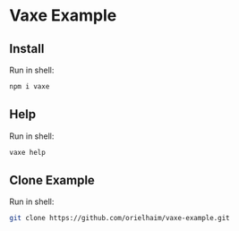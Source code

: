 # Vaxe Example

## Install
Run in shell:
```sh
npm i vaxe
```
## Help
Run in shell:
```sh
vaxe help
```
## Clone Example
Run in shell:
```sh
git clone https://github.com/orielhaim/vaxe-example.git
```
